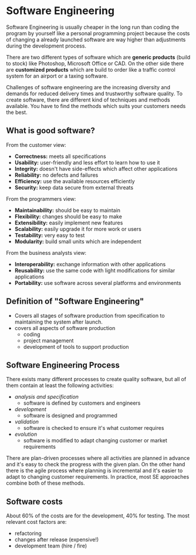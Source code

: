 # Software Engineering

Software Engineering is usually cheaper in the long run than coding the program by yourself like a personal programming project because the costs of changing a already launched software are way higher than adjustments during the development process.

There are two different types of software which are **generic products** (build to stock) like Photoshop, Microsoft Office or CAD. On the other side there are **customized products** which are build to order like a traffic control system for an airport or a taxing software.

Challenges of software engineering are the increasing diversity and demands for reduced delivery times and trustworthy software quality. To create software, there are different kind of techniques and methods available. You have to find the methods which suits your customers needs the best.

## What is good software?
From the customer view:
- **Correctness:** meets all specifications
- **Usability:** user-friendly and less effort to learn how to use it
- **Integrity:** doesn't have side-effects which affect other applications
- **Reliability:** no defects and failures
- **Efficiency:** use the available resources efficiently
- **Security:** keep data secure from external threats

From the programmers view:
- **Maintainability:** should be easy to maintain
- **Flexibility:** changes should be easy to make
- **Extensibility:** easily implement new features
- **Scalability:** easily upgrade it for more work or users
- **Testability:** very easy to test
- **Modularity:** build small units which are independent

From the business analysts view:
- **Interoperability:** exchange information with other applications
- **Reusability:** use the same code with light modifications for similar applications
- **Portability:** use software across several platforms and environments


## Definition of "Software Engineering"
- Covers all stages of software production from specification to maintaining the system after launch.
- covers all aspects of software production
    - coding
    - project management
    - development of tools to support production


## Software Engineering Process

There exists many different processes to create quality software, but all of them contain at least the following activities:

- *analysis and specification*
    - software is defined by customers and engineers
- *development*
    - software is designed and programmed
- *validation*
    - software is checked to ensure it's what customer requires
- *evolution*
    - software is modified to adapt changing customer or market requirements

There are plan-driven processes where all activities are planned in advance and it's easy to check the progress with the given plan. On the other hand there is the agile process where planning is incremental and it's easier to adapt to changing customer requirements. In practice, most SE approaches combine both of these methods.

## Software costs
About 60% of the costs are for the development, 40% for testing. The most relevant cost factors are:
- refactoring
- changes after release (expensive!)
- development team (hire / fire)
